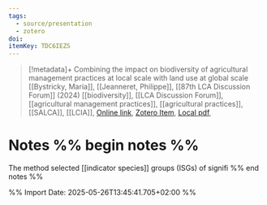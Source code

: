```yaml
---
tags:
  - source/presentation
  - zotero
doi: 
itemKey: TDC6IEZS
---
```

>[!metadata]+
> Combining the impact on biodiversity of agricultural management practices at local scale with land use at global scale
> [[Bystricky, Maria]], [[Jeanneret, Philippe]], 
> [[87th LCA Discussion Forum]] (2024)
> [[biodiversity]], [[LCA Discussion Forum]], [[agricultural management practices]], [[agricultural practices]], [[SALCA]], [[LCIA]], 
> [Online link](https://lca-forum.ch/fileadmin/generic_lib/Resources/Public/Downloads/DF87/5_LCA-DF_Bystricky_SALCA-BD.pdf), [Zotero Item](zotero://select/library/items/TDC6IEZS), [Local pdf](file://C:/Users/aburg/Documents/references/zotero/storage/XXC97KGN/Bystricky_Combiningimpact.pdf), 

# Notes %% begin notes %%
The method selected [[indicator species]] groups (ISGs) of signifi
%% end notes %%




%% Import Date: 2025-05-26T13:45:41.705+02:00 %%
